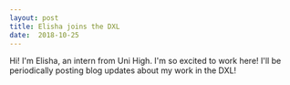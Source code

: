 ```yaml
---
layout: post
title: Elisha joins the DXL
date:  2018-10-25
---
```


Hi! I'm Elisha, an intern from Uni High. I'm so excited to work here! I'll be periodically posting blog updates about my work in the DXL! 
